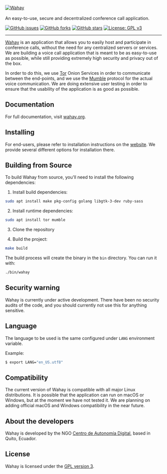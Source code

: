 <p>
  <a href="https://wahay.org/" target="_blank" rel="noopener noreferrer">
    <img src="https://wahay.org/assets/img/logo.svg" alt="Wahay" />
  </a><br><br>
  An easy-to-use, secure and decentralized conference call application.
</p>

<p>
  <a href="https://github.com/digitalautonomy/wahay/issues"><img alt="GitHub issues" src="https://img.shields.io/github/issues/digitalautonomy/wahay"></a>
  <a href="https://github.com/digitalautonomy/wahay/network"><img alt="GitHub forks" src="https://img.shields.io/github/forks/digitalautonomy/wahay"></a>
  <a href="https://github.com/digitalautonomy/wahay/stargazers"><img alt="GitHub stars" src="https://img.shields.io/github/stars/digitalautonomy/wahay"></a>
  <a href="https://www.gnu.org/licenses/gpl-3.0"><img alt="License: GPL v3" src="https://img.shields.io/badge/License-GPLv3-blue.svg"></a>
</p>

------

[Wahay](https://wahay.org) is an application that allows you to easily host and participate in conference calls, without the need for any
centralized servers or services. We are building a voice call application that is meant to be as easy-to-use as possible, while still
providing extremely high security and privacy out of the box.

In order to do this, we use [Tor](https://torproject.org) Onion Services in order to communicate between the end-points, and we use the [Mumble](https://www.mumble.info) protocol for the actual voice communication. We are doing extensive user testing in order to ensure that the usability of the application is as good as possible.

## Documentation

For full documentation, visit [wahay.org](https://wahay.org/documentation/index.html).

## Installing

For end-users, please refer to installation instructions on the
[website](https://wahay.org/documentation/getting-started/installation/). We provide several different options for
installation there.

## Building from Source

To build Wahay from source, you'll need to install the following dependencies:

1. Install build dependencies:
```bash
sudo apt install make pkg-config golang libgtk-3-dev ruby-sass
```

2. Install runtime dependencies:
```bash
sudo apt install tor mumble
```

3. Clone the repository

4. Build the project:
```bash
make build
```

The build process will create the binary in the `bin` directory. You can run it with:
```bash
./bin/wahay
```

## Security warning

Wahay is currently under active development. There have been no security audits
of the code, and you should currently not use this for anything sensitive.

## Language

The language to be used is the same configured under `LANG` environment variable.

Example:

```bash
$ export LANG="en_US.utf8"
```

## Compatibility

The current version of Wahay is compatible with all major Linux distributions. It is possible that the application can
run on macOS or Windows, but at the moment we have not tested it. We are planning on adding official macOS and Windows
compatibility in the near future.

## About the developers

Wahay is developed by the NGO [Centro de Autonomía Digital](https://autonomia.digital), based in Quito, Ecuador.

## License

Wahay is licensed under the [GPL version 3](https://www.gnu.org/licenses/gpl-3.0.html).
